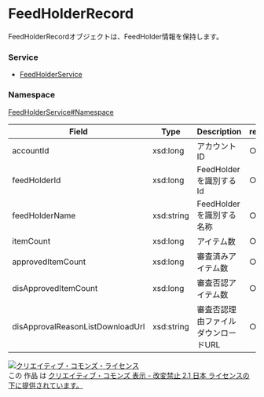 # FeedHolderRecord
FeedHolderRecordオブジェクトは、FeedHolder情報を保持します。

### Service
+ [FeedHolderService](../../services/FeedHolderService.md)

### Namespace
[FeedHolderService#Namespace](../../services/FeedHolderService.md#namespace)

| Field | Type | Description | response | add | set | remove
|---|---|---|---|---|---|---|
| accountId| xsd:long| アカウントID | ○ | Requirement |　Requirement | Requirement 
| feedHolderId| xsd:long| FeedHolderを識別するId | ○ | Ignore | Requirement | Requirement
| feedHolderName| xsd:string| FeedHolderを識別する名称 |  ○ | Requirement | Optional | Ignore
| itemCount| xsd:long| アイテム数 | ○ | Ignore | Ignore | Ignore
| approvedItemCount| xsd:long| 審査済みアイテム数 | ○ | Ignore | Ignore | Ignore
| disApprovedItemCount| xsd:long| 審査否認アイテム数 | ○ | Ignore | Ignore | Ignore
| disApprovalReasonListDownloadUrl| xsd:string| 審査否認理由ファイルダウンロードURL | ○ | Ignore | Ignore | Ignore

<a rel="license" href="http://creativecommons.org/licenses/by-nd/2.1/jp/"><img alt="クリエイティブ・コモンズ・ライセンス" style="border-width:0" src="https://i.creativecommons.org/l/by-nd/2.1/jp/88x31.png" /></a><br />この 作品 は <a rel="license" href="http://creativecommons.org/licenses/by-nd/2.1/jp/">クリエイティブ・コモンズ 表示 - 改変禁止 2.1 日本 ライセンスの下に提供されています。</a>
